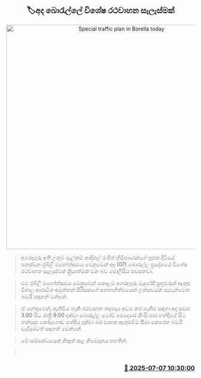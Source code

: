 <p align='center'><b><h2 align='center' title='Special traffic plan in Borella today'>🏷අද බොරැල්ලේ විශේෂ රථවාහන සැලැස්මක්</h2></b></p>
<p align='center'><img src='https://helakuru.sgp1.cdn.digitaloceanspaces.com/esana/images/lib/traffic[1].jpg' width='600' alt='Special traffic plan in Borella today'></p>

> අගරදගුරු අති උතුම් මැල්කම් කාදිනල් රංජිත් හිමිපාණන්ගේ පූජක දිවියේ පනස්වන ජුබිලි මහෝත්සවය වෙනුවෙන් අද (07) බොරැල්ල ප්‍රදේශයේ විශේෂ රථවාහන සැලැස්මක් ක්‍රියාත්මක වන බව පොලීසිය පවසනවා.

> එම ජුබිලි මහෝත්සවය වෙනුවෙන් කොළඹ අගරදගුරු මැදුරේදී ප්‍රභූවරුන් ඇතුළු විශාල ආරාධිත අමුත්තන් පිරිසකගේ සහභාගිත්වයෙන් උත්සවයක් පැවැත්වෙන බවයි සඳහන් වන්නේ‍.

> ඒ හේතුවෙන්, ඇතිවිය හැකි රථවාහන තදබදය අවම කර ගැනීම සඳහා අද සවස 3.00 සිට රාත්‍රී 9.00 දක්වා බොරැල්ල වෝඩ් පෙදෙසේ කිංසි පාර හන්දියේ සිට නන්දදාස කෝදාගොඩ හන්දිය දක්වා බර වාහන ඇතුළුවීම සීමා කෙරෙන බවයි වැඩිදුරටත් සඳහන් වෙන්නේ.

> මේ සම්බන්ධයෙන් නිකුත් කළ නිවේදනය පහතින්.

>  



<h3 align='right'><a href='https://www.helakuru.lk/esana/p/111638/'>📅 2025-07-07 10:30:00</a></h3>
